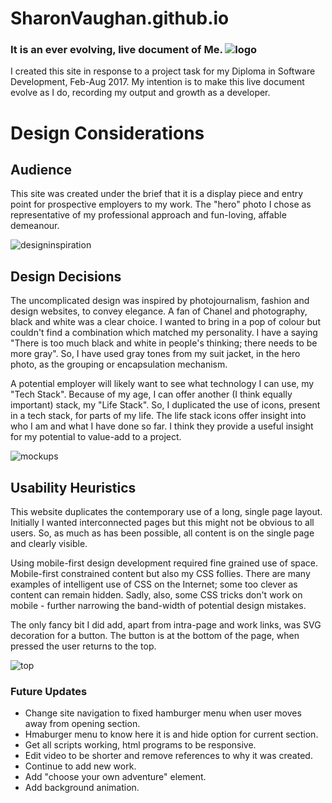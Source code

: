 # SharonVaughan.github.io

### It is an ever evolving, live document of Me.               ![logo](https://cloud.githubusercontent.com/assets/20434999/24330347/a29dfe36-1267-11e7-9f7f-37615dca5d9b.png)

I created this site in response to a project task for my Diploma in Software Development, Feb-Aug 2017. My intention is to make this live document evolve as I do, recording my output and growth as a developer. 

# Design Considerations

## Audience
This site was created under the brief that it is a display piece and entry point for prospective employers to my work. The "hero" photo I chose as representative of my professional approach and fun-loving, affable demeanour. 

![designinspiration](https://cloud.githubusercontent.com/assets/20434999/24330546/0eb2f96a-126c-11e7-9f4e-4ee1e7688af6.png)

## Design Decisions
The uncomplicated design was inspired by photojournalism, fashion and design websites, to convey elegance. A fan of Chanel and photography, black and white was a clear choice. I wanted to bring in a pop of colour but couldn't find a combination which matched my personality. I have a saying "There is too much black and white in people's thinking; there needs to be more gray". So, I have used gray tones from my suit jacket, in the hero photo, as the grouping or encapsulation mechanism.

A potential employer will likely want to see what technology I can use, my "Tech Stack". Because of my age, I can offer another (I think equally important) stack, my "Life Stack". So, I duplicated the use of icons, present in a tech stack, for parts of my life. The life stack icons offer insight into who I am and what I have done so far. I think they provide a useful insight for my potential to value-add to a project.

![mockups](https://cloud.githubusercontent.com/assets/20434999/24330605/c4911a5e-126d-11e7-89e2-196c9efcd600.png)

## Usability Heuristics
This website duplicates the contemporary use of a long, single page layout. Initially I wanted interconnected pages but this might not be obvious to all users. So, as much as has been possible, all content is on the single page and clearly visible.

Using mobile-first design development required fine grained use of space. Mobile-first constrained content but also my CSS follies. There are many examples of intelligent use of CSS on the Internet; some too clever as content can remain hidden. Sadly, also, some CSS tricks don't work on mobile - further narrowing the band-width of potential design mistakes.

The only fancy bit I did add, apart from intra-page and work links, was SVG decoration for a button. The button is at the bottom of the page, when pressed the user returns to the top.

![top](https://cloud.githubusercontent.com/assets/20434999/24330873/0413dfee-1274-11e7-90c6-983a328a0a76.png)

### Future Updates
 - Change site navigation to fixed hamburger menu when user moves away from opening section.
 - Hmaburger menu to know here it is and hide option for current section.
 - Get all scripts working, html programs to be responsive.
 - Edit video to be shorter and remove references to why it was created.
 - Continue to add new work.
 - Add "choose your own adventure" element.
 - Add background animation.

